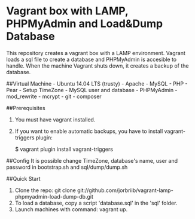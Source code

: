 # Vagrant box with LAMP, PHPMyAdmin and Load&Dump Database

This repository creates a vagrant box with a LAMP environment. Vagrant loads a sql file to create a database and PHPMyAdmin is accesible to handle.
When the machine Vagrant shuts down, it creates a backup of the database.

##Virtual Machine
	- Ubuntu 14.04 LTS (trusty)
	- Apache
	- MySQL
	- PHP
	- Pear
	- Setup TimeZone
	- MySQL user and database
	- PHPMyAdmin
	- mod_rewrite
	- mcrypt
	- git
	- composer

##Prerequisites
1. You must have vagrant installed.
2. If you want to enable automatic backups, you have to install vagrant-triggers plugin:

    $ vagrant plugin install vagrant-triggers

##Config
It is possible change TimeZone, database's name, user and password in bootstrap.sh and sql/dump/dump.sh

##Quick Start
1. Clone the repo: git clone git://github.com/jorbriib/vagrant-lamp-phpmyadmin-load-dump-db.git
2. To load a database, copy a script 'database.sql' in the 'sql' folder.
3. Launch machines with command: vagrant up.
